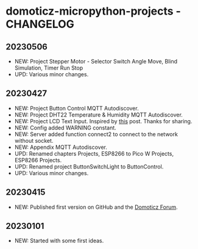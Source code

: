 # domoticz-micropython-projects - CHANGELOG

## 20230506
* NEW: Project Stepper Motor - Selector Switch Angle Move, Blind Simulation, Timer Run Stop
* UPD: Various minor changes.

## 20230427
* NEW: Project Button Control MQTT Autodiscover.
* NEW: Project DHT22 Temperature & Humidity MQTT Autodiscover.
* NEW: Project LCD Text Input. Inspired by [this](https://www.domoticz.com/forum/viewtopic.php?p=293175#p293175) post. Thanks for sharing.
* NEW: Config added WARNING constant.
* NEW: Server added function connect2 to connect to the network without socket.
* NEW: Appendix MQTT Autodiscover.
* UPD: Renamed chapters Projects, ESP8266 to Pico W Projects, ESP8266 Projects.
* UPD: Renamed project ButtonSwitchLight to ButtonControl.
* UPD: Various minor changes.

## 20230415
* NEW: Published first version on GitHub and the [Domoticz Forum](https://www.domoticz.com/forum/viewtopic.php?f=38&t=40244).

## 20230101
* NEW: Started with some first ideas.
